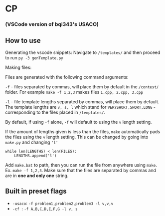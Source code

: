 # CP 

### (VSCode version of bqi343's USACO)

## How to use

Generating the vscode snippets: Navigate to `/templates/` and then proceed to run `py -3 genTemplate.py`

Making files: 

Files are generated with the following command arguments:

`-f` - files separated by commas, will place them by default in the `/contest/` folder. For example `make -f 1,2,3` makes files `1.cpp, 2.cpp, 3.cpp`

`-l` - file template lengths separated by commas, will place them by default. The template lengths are `v, s, l` which stand for `VERYSHORT,SHORT,LONG` - corresponding to the files placed in `/templates/`.

By default, if using `-f` alone, `-f` will default to using the `v` length setting.

If the amount of lengths given is less than the files, `make` automatically pads the files using the `v` length setting. This can be changed by going into `make.py` and changing `'l'`

```
while len(LENGTHS) < len(FILES):
    LENGTHS.append('l')
```

Add `make.bat` to path, then you can run the file from anywhere using `make`. Ex. `make -f 1,2,3`. Make sure that the files are separated by commas and are in **one and only one** string.

## Built in preset flags

* `-usaco`: `-f problem1,problem2,problem3 -l v,v,v`
* `-cf `: `-f A,B,C,D,E,F,G -l v, s`
